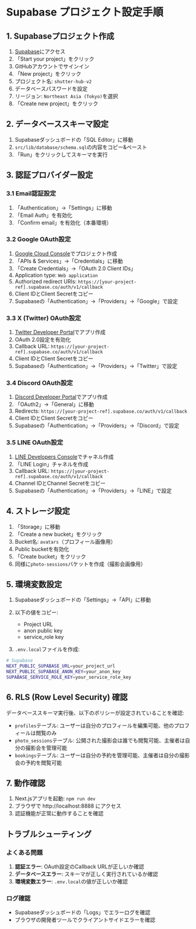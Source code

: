 # Supabase プロジェクト設定手順

## 1. Supabaseプロジェクト作成

1. [Supabase](https://supabase.com)にアクセス
2. 「Start your project」をクリック
3. GitHubアカウントでサインイン
4. 「New project」をクリック
5. プロジェクト名: `shutter-hub-v2`
6. データベースパスワードを設定
7. リージョン: `Northeast Asia (Tokyo)`を選択
8. 「Create new project」をクリック

## 2. データベーススキーマ設定

1. Supabaseダッシュボードの「SQL Editor」に移動
2. `src/lib/database/schema.sql`の内容をコピー&ペースト
3. 「Run」をクリックしてスキーマを実行

## 3. 認証プロバイダー設定

### 3.1 Email認証設定

1. 「Authentication」→「Settings」に移動
2. 「Email Auth」を有効化
3. 「Confirm email」を有効化（本番環境）

### 3.2 Google OAuth設定

1. [Google Cloud Console](https://console.cloud.google.com/)でプロジェクト作成
2. 「APIs & Services」→「Credentials」に移動
3. 「Create Credentials」→「OAuth 2.0 Client IDs」
4. Application type: `Web application`
5. Authorized redirect URIs: `https://[your-project-ref].supabase.co/auth/v1/callback`
6. Client IDとClient Secretをコピー
7. Supabaseの「Authentication」→「Providers」→「Google」で設定

### 3.3 X (Twitter) OAuth設定

1. [Twitter Developer Portal](https://developer.twitter.com/)でアプリ作成
2. OAuth 2.0設定を有効化
3. Callback URL: `https://[your-project-ref].supabase.co/auth/v1/callback`
4. Client IDとClient Secretをコピー
5. Supabaseの「Authentication」→「Providers」→「Twitter」で設定

### 3.4 Discord OAuth設定

1. [Discord Developer Portal](https://discord.com/developers/applications)でアプリ作成
2. 「OAuth2」→「General」に移動
3. Redirects: `https://[your-project-ref].supabase.co/auth/v1/callback`
4. Client IDとClient Secretをコピー
5. Supabaseの「Authentication」→「Providers」→「Discord」で設定

### 3.5 LINE OAuth設定

1. [LINE Developers Console](https://developers.line.biz/)でチャネル作成
2. 「LINE Login」チャネルを作成
3. Callback URL: `https://[your-project-ref].supabase.co/auth/v1/callback`
4. Channel IDとChannel Secretをコピー
5. Supabaseの「Authentication」→「Providers」→「LINE」で設定

## 4. ストレージ設定

1. 「Storage」に移動
2. 「Create a new bucket」をクリック
3. Bucket名: `avatars`（プロフィール画像用）
4. Public bucketを有効化
5. 「Create bucket」をクリック
6. 同様に`photo-sessions`バケットを作成（撮影会画像用）

## 5. 環境変数設定

1. Supabaseダッシュボードの「Settings」→「API」に移動
2. 以下の値をコピー:
   - Project URL
   - anon public key
   - service_role key

3. `.env.local`ファイルを作成:

```bash
# Supabase
NEXT_PUBLIC_SUPABASE_URL=your_project_url
NEXT_PUBLIC_SUPABASE_ANON_KEY=your_anon_key
SUPABASE_SERVICE_ROLE_KEY=your_service_role_key
```

## 6. RLS (Row Level Security) 確認

データベーススキーマ実行後、以下のポリシーが設定されていることを確認:

- `profiles`テーブル: ユーザーは自分のプロフィールを編集可能、他のプロフィールは閲覧のみ
- `photo_sessions`テーブル: 公開された撮影会は誰でも閲覧可能、主催者は自分の撮影会を管理可能
- `bookings`テーブル: ユーザーは自分の予約を管理可能、主催者は自分の撮影会の予約を閲覧可能

## 7. 動作確認

1. Next.jsアプリを起動: `npm run dev`
2. ブラウザで http://localhost:8888 にアクセス
3. 認証機能が正常に動作することを確認

## トラブルシューティング

### よくある問題

1. **認証エラー**: OAuth設定のCallback URLが正しいか確認
2. **データベースエラー**: スキーマが正しく実行されているか確認
3. **環境変数エラー**: `.env.local`の値が正しいか確認

### ログ確認

- Supabaseダッシュボードの「Logs」でエラーログを確認
- ブラウザの開発者ツールでクライアントサイドエラーを確認 